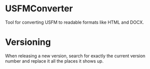 # USFMConverter
Tool for converting USFM to readable formats like HTML and DOCX.

# Versioning
When releasing a new version, search for exactly the current version number and replace it all the places it shows up.